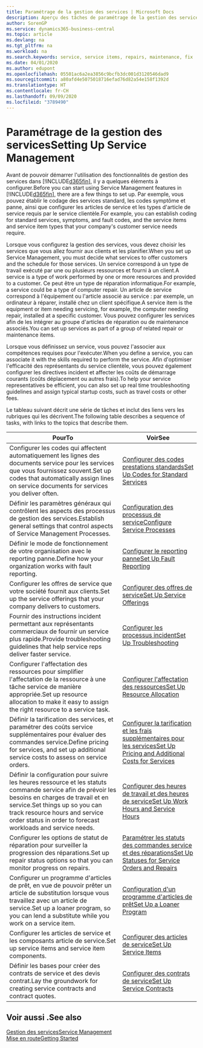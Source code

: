 ```yaml
---
title: Paramétrage de la gestion des services | Microsoft Docs
description: Aperçu des tâches de paramétrage de la gestion des services en fonction de la manière dont vos partenaires gère leurs services.
author: SorenGP
ms.service: dynamics365-business-central
ms.topic: article
ms.devlang: na
ms.tgt_pltfrm: na
ms.workload: na
ms.search.keywords: service, service items, repairs, maintenance, fix
ms.date: 04/01/2020
ms.author: edupont
ms.openlocfilehash: 05501ac6a2ea3856c9bcfb3dc001d3120546dad9
ms.sourcegitcommit: a80afd4e5075018716efad76d82a54e158f1392d
ms.translationtype: HT
ms.contentlocale: fr-CH
ms.lasthandoff: 09/09/2020
ms.locfileid: "3789490"
---
```

# <a name="setting-up-service-management"></a><span data-ttu-id="c5d9e-103">Paramétrage de la gestion des services</span><span class="sxs-lookup"><span data-stu-id="c5d9e-103">Setting Up Service Management</span></span>
<span data-ttu-id="c5d9e-104">Avant de pouvoir démarrer l'utilisation des fonctionnalités de gestion des services dans [!INCLUDE[d365fin](includes/d365fin_md.md)], il y a quelques éléments à configurer.</span><span class="sxs-lookup"><span data-stu-id="c5d9e-104">Before you can start using Service Management features in [!INCLUDE[d365fin](includes/d365fin_md.md)], there are a few things to set up.</span></span> <span data-ttu-id="c5d9e-105">Par exemple, vous pouvez établir le codage des services standard, les codes symptôme et panne, ainsi que configurer les articles de service et les types d'article de service requis par le service clientèle.</span><span class="sxs-lookup"><span data-stu-id="c5d9e-105">For example, you can establish coding for standard services, symptoms, and fault codes, and the service items and service item types that your company's customer service needs require.</span></span>  

<span data-ttu-id="c5d9e-106">Lorsque vous configurez la gestion des services, vous devez choisir les services que vous allez fournir aux clients et les planifier.</span><span class="sxs-lookup"><span data-stu-id="c5d9e-106">When you set up Service Management, you must decide what services to offer customers and the schedule for those services.</span></span> <span data-ttu-id="c5d9e-107">Un service correspond à un type de travail exécuté par une ou plusieurs ressources et fourni à un client.</span><span class="sxs-lookup"><span data-stu-id="c5d9e-107">A service is a type of work performed by one or more resources and provided to a customer.</span></span> <span data-ttu-id="c5d9e-108">Ce peut être un type de réparation informatique.</span><span class="sxs-lookup"><span data-stu-id="c5d9e-108">For example, a service could be a type of computer repair.</span></span> <span data-ttu-id="c5d9e-109">Un article de service correspond à l'équipement ou l'article associé au service : par exemple, un ordinateur à réparer, installé chez un client spécifique.</span><span class="sxs-lookup"><span data-stu-id="c5d9e-109">A service item is the equipment or item needing servicing, for example, the computer needing repair, installed at a specific customer.</span></span> <span data-ttu-id="c5d9e-110">Vous pouvez configurer les services afin de les intégrer au groupe d'articles de réparation ou de maintenance associés.</span><span class="sxs-lookup"><span data-stu-id="c5d9e-110">You can set up services as part of a group of related repair or maintenance items.</span></span>  
  
<span data-ttu-id="c5d9e-111">Lorsque vous définissez un service, vous pouvez l'associer aux compétences requises pour l'exécuter.</span><span class="sxs-lookup"><span data-stu-id="c5d9e-111">When you define a service, you can associate it with the skills required to perform the service.</span></span> <span data-ttu-id="c5d9e-112">Afin d'optimiser l'efficacité des représentants du service clientèle, vous pouvez également configurer les directives incident et affecter les coûts de démarrage courants (coûts déplacement ou autres frais).</span><span class="sxs-lookup"><span data-stu-id="c5d9e-112">To help your service representatives be efficient, you can also set up real time troubleshooting guidelines and assign typical startup costs, such as travel costs or other fees.</span></span>  

<span data-ttu-id="c5d9e-113">Le tableau suivant décrit une série de tâches et inclut des liens vers les rubriques qui les décrivent.</span><span class="sxs-lookup"><span data-stu-id="c5d9e-113">The following table describes a sequence of tasks, with links to the topics that describe them.</span></span>  
  
| <span data-ttu-id="c5d9e-114">Pour</span><span class="sxs-lookup"><span data-stu-id="c5d9e-114">To</span></span> | <span data-ttu-id="c5d9e-115">Voir</span><span class="sxs-lookup"><span data-stu-id="c5d9e-115">See</span></span> |
| --- | --- |
| <span data-ttu-id="c5d9e-116">Configurer les codes qui affectent automatiquement les lignes des documents service pour les services que vous fournissez souvent.</span><span class="sxs-lookup"><span data-stu-id="c5d9e-116">Set up codes that automatically assign lines on service documents for services you deliver often.</span></span> |[<span data-ttu-id="c5d9e-117">Configurer des codes prestations standards</span><span class="sxs-lookup"><span data-stu-id="c5d9e-117">Set Up Codes for Standard Services</span></span>](service-how-setup-service-coding.md)|
| <span data-ttu-id="c5d9e-118">Définir les paramètres généraux qui contrôlent les aspects des processus de gestion des services.</span><span class="sxs-lookup"><span data-stu-id="c5d9e-118">Establish general settings that control aspects of Service Management Processes.</span></span>|[<span data-ttu-id="c5d9e-119">Configuration des processus de service</span><span class="sxs-lookup"><span data-stu-id="c5d9e-119">Configure Service Processes</span></span>](service-setup-service-processes.md)|
| <span data-ttu-id="c5d9e-120">Définir le mode de fonctionnement de votre organisation avec le reporting panne.</span><span class="sxs-lookup"><span data-stu-id="c5d9e-120">Define how your organization works with fault reporting.</span></span> |[<span data-ttu-id="c5d9e-121">Configurer le reporting panne</span><span class="sxs-lookup"><span data-stu-id="c5d9e-121">Set Up Fault Reporting</span></span>](service-how-setup-fault-reporting.md) |
| <span data-ttu-id="c5d9e-122">Configurer les offres de service que votre société fournit aux clients.</span><span class="sxs-lookup"><span data-stu-id="c5d9e-122">Set up the service offerings that your company delivers to customers.</span></span>|[<span data-ttu-id="c5d9e-123">Configurer des offres de service</span><span class="sxs-lookup"><span data-stu-id="c5d9e-123">Set Up Service Offerings</span></span>](service-how-setup-service-offerings.md)|
| <span data-ttu-id="c5d9e-124">Fournir des instructions incident permettant aux représentants commerciaux de fournir un service plus rapide.</span><span class="sxs-lookup"><span data-stu-id="c5d9e-124">Provide troubleshooting guidelines that help service reps deliver faster service.</span></span> |[<span data-ttu-id="c5d9e-125">Configurer les processus incident</span><span class="sxs-lookup"><span data-stu-id="c5d9e-125">Set Up Troubleshooting</span></span>](service-how-setup-troubleshooting.md) |
| <span data-ttu-id="c5d9e-126">Configurer l'affectation des ressources pour simplifier l'affectation de la ressource à une tâche service de manière appropriée.</span><span class="sxs-lookup"><span data-stu-id="c5d9e-126">Set up resource allocation to make it easy to assign the right resource to a service task.</span></span> |[<span data-ttu-id="c5d9e-127">Configurer l'affectation des ressources</span><span class="sxs-lookup"><span data-stu-id="c5d9e-127">Set Up Resource Allocation</span></span>](service-how-setup-resource-allocation.md) |
| <span data-ttu-id="c5d9e-128">Définir la tarification des services, et paramétrer des coûts service supplémentaires pour évaluer des commandes service.</span><span class="sxs-lookup"><span data-stu-id="c5d9e-128">Define pricing for services, and set up additional service costs to assess on service orders.</span></span> |[<span data-ttu-id="c5d9e-129">Configurer la tarification et les frais supplémentaires pour les services</span><span class="sxs-lookup"><span data-stu-id="c5d9e-129">Set Up Pricing and Additional Costs for Services</span></span>](service-how-setup-service-costs-pricing.md)|
| <span data-ttu-id="c5d9e-130">Définir la configuration pour suivre les heures ressource et les statuts commande service afin de prévoir les besoins en charges de travail et en service.</span><span class="sxs-lookup"><span data-stu-id="c5d9e-130">Set things up so you can track resource hours and service order status in order to forecast workloads and service needs.</span></span>|[<span data-ttu-id="c5d9e-131">Configurer des heures de travail et des heures de service</span><span class="sxs-lookup"><span data-stu-id="c5d9e-131">Set Up Work Hours and Service Hours</span></span>](service-how-setup-work-service-hours.md)|
| <span data-ttu-id="c5d9e-132">Configurer les options de statut de réparation pour surveiller la progression des réparations.</span><span class="sxs-lookup"><span data-stu-id="c5d9e-132">Set up repair status options so that you can monitor progress on repairs.</span></span> | [<span data-ttu-id="c5d9e-133">Paramétrer les statuts des commandes service et des réparations</span><span class="sxs-lookup"><span data-stu-id="c5d9e-133">Set Up Statuses for Service Orders and Repairs</span></span>](service-order-repair-status.md)|
| <span data-ttu-id="c5d9e-134">Configurer un programme d'articles de prêt, en vue de pouvoir prêter un article de substitution lorsque vous travaillez avec un article de service.</span><span class="sxs-lookup"><span data-stu-id="c5d9e-134">Set up a loaner program, so you can lend a substitute while you work on a service item.</span></span> |[<span data-ttu-id="c5d9e-135">Configuration d'un programme d'articles de prêt</span><span class="sxs-lookup"><span data-stu-id="c5d9e-135">Set Up a Loaner Program</span></span>](service-how-setup-loaner-program.md) |
| <span data-ttu-id="c5d9e-136">Configurer les articles de service et les composants article de service.</span><span class="sxs-lookup"><span data-stu-id="c5d9e-136">Set up service items and service item components.</span></span> |[<span data-ttu-id="c5d9e-137">Configurer des articles de service</span><span class="sxs-lookup"><span data-stu-id="c5d9e-137">Set Up Service Items</span></span>](service-how-setup-service-items.md) |
| <span data-ttu-id="c5d9e-138">Définir les bases pour créer des contrats de service et des devis contrat.</span><span class="sxs-lookup"><span data-stu-id="c5d9e-138">Lay the groundwork for creating service contracts and contract quotes.</span></span> |[<span data-ttu-id="c5d9e-139">Configurer des contrats de service</span><span class="sxs-lookup"><span data-stu-id="c5d9e-139">Set Up Service Contracts</span></span>](service-how-setup-service-contracts.md) |

## <a name="see-also"></a><span data-ttu-id="c5d9e-140">Voir aussi .</span><span class="sxs-lookup"><span data-stu-id="c5d9e-140">See also</span></span>
[<span data-ttu-id="c5d9e-141">Gestion des services</span><span class="sxs-lookup"><span data-stu-id="c5d9e-141">Service Management</span></span>](service-service.md)  
[<span data-ttu-id="c5d9e-142">Mise en route</span><span class="sxs-lookup"><span data-stu-id="c5d9e-142">Getting Started</span></span>](product-get-started.md)  
